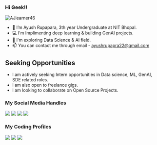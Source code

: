 ### Hi Geek!!

<p align = "left"> <img src = "https://komarev.com/ghpvc/?username=AJlearner46" alt = "AJlearner46" /> </p>

- 👋 I’m Ayush Rupapara, 3th year Undergraduate at NIT Bhopal.
- 💻 I'm Implimenting deep learning & building GenAI projects.
- 🌱 I'm exploring Data Science & AI field.
- 📫 You can contact me through email - ayushrupapra22@gmail.com

## Seeking Opportunities

- I am actively seeking Intern opportunities in Data science, ML, GenAI, SDE related roles.
- I am also open to freelance gigs.
- I am looking to collaborate on Open Source Projects. 


### My Social Media Handles
[<img src="https://img.shields.io/badge/linkedin-%230077B5.svg?style=for-the-badge&logo=linkedin&logoColor=white" />](https://www.linkedin.com/in/ayushrupapara22/)
[<img src="https://img.shields.io/badge/Twitter-%231DA1F2.svg?style=for-the-badge&logo=Twitter&logoColor=white" />](https://twitter.com/Ayush_046)
[<img src="https://img.shields.io/badge/Instagram-%23E4405F.svg?style=for-the-badge&logo=Instagram&logoColor=white" />](https://www.instagram.com/ayush._jr)
[<img src="https://img.shields.io/badge/YouTube-red?style=for-the-badge&logo=youtube&logoColor=white" />](https://www.youtube.com/@aj_ai/featured)

  
### My Coding Profiles
[<img src="https://img.shields.io/badge/Kaggle-20BEFF.svg?style=for-the-badge&logo=Kaggle&logoColor=white" />](https://www.kaggle.com/ajr094)
[<img src="https://img.shields.io/badge/-LeetCode-FFA116?style=for-the-badge&logo=LeetCode&logoColor=black" />](https://leetcode.com/aj_learner007/)
[<img src="https://img.shields.io/badge/Codeforces-445f9d?style=for-the-badge&logo=Codeforces&logoColor=white" />](https://codeforces.com/profile/aj_learner007)






